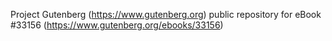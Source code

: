 Project Gutenberg (https://www.gutenberg.org) public repository for eBook #33156 (https://www.gutenberg.org/ebooks/33156)

